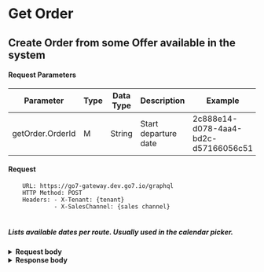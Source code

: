# Get Order

## Create Order from some Offer available in the system

#### Request Parameters

| Parameter                             | Type | Data Type | Description            | Example                                    |
|---------------------------------------|------|-----------|------------------------|--------------------------------------------|
| getOrder.OrderId                      | M    | String    | Start departure date   | 2c888e14-d078-4aa4-bd2c-d57166056c51       |

#### Request
<pre>
<code class="language-bash">    URL: https://go7-gateway.dev.go7.io/graphql
    HTTP Method: POST
    Headers: - X-Tenant: {tenant}
             - X-SalesChannel: {sales channel}
</code>
</pre>

##### Lists available dates per route. Usually used in the calendar picker.

<details>
  <summary><b>Request body</b></summary>
<pre>
query getOrder($orderId: ID!) {
	order: order(id: $orderId) {
		orderId
		orderStatus
		tenant
		originator {
			originatorId
			officeId
			companyId
		}
		purchasesTotal {
			direction
			taxes {
				taxCode
				name
				total {
					currency
					amount
				}
			}
			fees {
				description
				amount {
					currency
					amount
				}
				feeType
			}
			total {
				amount
				currency
			}
			base {
				amount
				currency
			}
		}
		services {
			rph
			code
			description {
				text
				link
				media {
					uri
					description
				}
			}
			rfic
			rfisc
		}
		items {
			type
			id
			offerId
			offerItemId
			supplier {
				carrierName
			}
			status
			quantity
			price {
				direction
				total {
					amount
					currency
				}
				taxes {
					taxCode
					name
					total {
						currency
						amount
					}
				}
				fees {
					description
					amount {
						currency
						amount
					}
					feeType
				}
				base {
					amount
					currency
				}
				vat {amount currency}
			}
			comment
			... on OrderFlightItem {
				originDestinationRph
				segments
				services
				carrierCode
			}
			... on OrderTrainItem {
				originDestinationRph
				segments
			}
			... on OrderServiceItem {
				serviceRph
			}
			... on OrderInFlightServiceItem {
				serviceRph
			}
			... on SeatOrderItem {
                rowNumber
                columnCode
                serviceRph
                segmentRph
            }
		}
		passengers {
			rph
			rphId
			passengerId
			firstName
			lastName
			paxNameGroup
			paxAge
			paxTitle
			paxPhoneNumber
			paxPhoneCountry
			paxEmail
			genderCode
			type
			address {
				address
				countryCode
				countryName
				city
				postalCode
				street
			}
			documents {
				paxDocType
				paxDocNumber
				paxDocIssuer
				paxDocIssueCountry
				paxDocExpiry
				paxNationality
				paxBirthDate
				placeOfBirth
			}
			careTaker {
				passengerId
			}
		}
		journey {
			rph
			segments {
				rph
				rphId
				numberOfStops
				type
				departure {
					date
					time
					location {
						code
					}
				}
				arrival {
					date
					time
					location {
						code
					}
				}
				... on OrderFlightSegment {
					flightDesignator
				}
				... on OrderTrainSegment {
					trainNumber
				}
			}
		}
		pendingPurchase {
			purchaseId
			timeToLive
			total {
				direction
				taxes {
					taxCode
					name
					total {
						currency
						amount
					}
				}
				fees {
					description
					amount {
						currency
						amount
					}
					feeType
				}
				total {
					amount
					currency
				}
				base {
					amount
					currency
				}
				vat {amount currency}
			}
			transactions {
				transactionId
				status
				amount
				currency
			}
			status
			items {
				type
				price {
					direction
					taxes {
						taxCode
						name
						total {
							currency
							amount
						}
					}
					fees {
						description
						amount {
							currency
							amount
						}
						feeType
					}
					vat {
						amount
						currency
					}
					total {
						amount
						currency
					}
					base {
						amount
						currency
					}
					vat {amount currency}
				}
				associatedBookingReference {
					bookingReference
				}
			}
		}
	}
}
</pre>
</details>

<details>
  <summary><b>Response body</b></summary>
<pre>
{
	"data": {
		"order": {
			"orderId": "2c888e14-d078-4aa4-bd2c-d57166056c51",
			"orderStatus": "DRAFT",
			"tenant": "polar",
			"originator": null,
			"purchasesTotal": {
				"direction": "PAYMENT",
				"taxes": [],
				"fees": [],
				"total": {
					"amount": "0.00",
					"currency": "USD"
				},
				"base": {
					"amount": "0.00",
					"currency": "USD"
				}
			},
			"services": [],
			"items": [
				{
					"type": "FLIGHT",
					"id": "4d594cee-9f08-4063-bdbc-9d2ddc8e3ea9",
					"offerId": "395feee0-ce6c-491b-9644-b2c120d868d3",
					"offerItemId": "b5a2dfbb-2c1b-414e-a5f4-8ce5b46fe1a6:da821e5c-eba1-4c97-9240-620548aff8ae",
					"supplier": null,
					"status": "ADDED",
					"quantity": 1,
					"price": {
						"direction": "PAYMENT",
						"total": {
							"amount": "430.00",
							"currency": "USD"
						},
						"taxes": [
							{
								"taxCode": "TAX 1",
								"name": "TAX 1",
								"total": {
									"currency": "USD",
									"amount": "30.00"
								}
							}
						],
						"fees": [],
						"base": {
							"amount": "400.00",
							"currency": "USD"
						}
					},
					"passenger": "PAX1",
					"comment": null,
					"originDestinationRph": "OD1",
					"segments": [
						"SEG1"
					],
					"services": [],
					"carrierCode": "PLR"
				}
			],
			"passengers": [
				{
					"rph": "PAX1",
					"passengerId": "b7159ade-450b-4696-82b1-eccbdaff75a9",
					"firstName": null,
					"lastName": null,
					"paxNameGroup": null,
					"paxAge": null,
					"paxTitle": null,
					"paxPhoneNumber": null,
					"paxPhoneCountry": null,
					"paxEmail": null,
					"genderCode": null,
					"type": "ADULT",
					"address": null,
					"documents": [],
					"careTaker": null
				}
			],
			"journey": [
				{
					"rph": "OD1",
					"segments": [
						{
							"rph": "SEG1",
							"type": "FLIGHT",
							"departure": {
								"date": "2025-03-05",
								"time": "01:55:00",
								"location": {
									"code": "JFK"
								}
							},
							"arrival": {
								"date": "2025-03-05",
								"time": "20:00:00",
								"location": {
									"code": "TLV"
								}
							},
							"flightDesignator": "PL0002"
						}
					]
				}
			],
			"pendingPurchase": {
				"purchaseId": "391571d5-60b3-4fc9-9ea7-9a3262a3481b",
				"total": {
					"direction": "PAYMENT",
					"taxes": [
						{
							"taxCode": "TAX 1",
							"name": "TAX 1",
							"total": {
								"currency": "USD",
								"amount": "30.00"
							}
						}
					],
					"fees": [],
					"total": {
						"amount": "430.00",
						"currency": "USD"
					},
					"vat": {
						"amount": "0.00",
						"currency": "USD"
					},
					"base": {
						"amount": "400.00",
						"currency": "USD"
					}
				},
				"transactions": [],
				"status": "ADDED",
				"items": [
					{
						"type": "FLIGHT",
						"price": {
							"direction": "PAYMENT",
							"taxes": [
								{
									"taxCode": "TAX 1",
									"name": "TAX 1",
									"total": {
										"currency": "USD",
										"amount": "30.00"
									}
								}
							],
							"fees": [],
							"total": {
								"amount": "430.00",
								"currency": "USD"
							},
							"vat": {
								"amount": "0.00",
								"currency": "USD"
							},
							"base": {
								"amount": "400.00",
								"currency": "USD"
							}
						},
						"associatedBookingReference": {
							"bookingReference": "59561402"
						}
					}
				]
			}
		}
	}
}
</pre>
</details>
